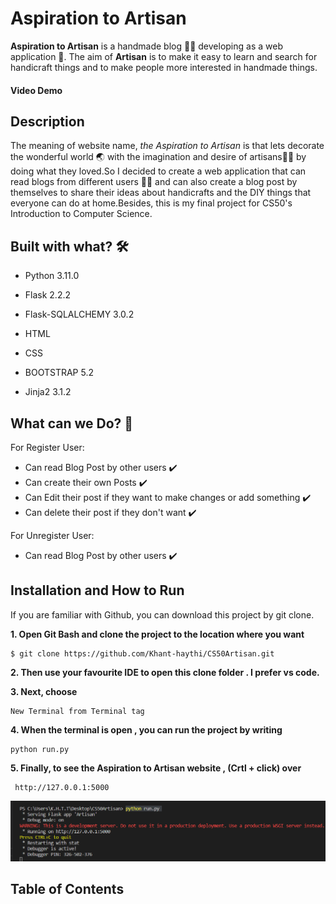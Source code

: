 # Aspiration to Artisan
**Aspiration to Artisan** is a handmade blog :yarn::thread: developing as a web application :iphone:. The aim of **Artisan** is to make it easy to learn and search for handicraft things and to make people more interested in handmade things.

#### Video Demo
## Description
The meaning of website name, *the Aspiration to Artisan* is that lets decorate the wonderful world :earth_asia: with the imagination and desire of artisans:standing_man: by doing what they loved.So I decided to create a web application that can read blogs from different users :boy::girl: and can also create a blog post by themselves to share their ideas about handicrafts and the DIY things that everyone can do at home.Besides, this is my final project for CS50's Introduction to Computer Science.

## Built with what? :hammer_and_wrench:
- Python 3.11.0
* Flask 2.2.2
+ Flask-SQLALCHEMY 3.0.2
- HTML 
* CSS
+ BOOTSTRAP 5.2
- Jinja2 3.1.2

## What can we Do? :monocle_face:
For Register User:
+ Can read Blog Post by other users :heavy_check_mark:
+ Can create their own Posts :heavy_check_mark:
+ Can Edit their post if they want to make changes or add something :heavy_check_mark:
+ Can delete their post if they don't want :heavy_check_mark:

For Unregister User:
- Can read Blog Post by other users :heavy_check_mark:

## Installation and How to Run 
If you are familiar with Github, you can download this project by git clone.

**1. Open Git Bash and clone the project to the location where you want**

```
$ git clone https://github.com/Khant-haythi/CS50Artisan.git
```
**2. Then use your favourite IDE to open this clone folder . I prefer vs code.**

**3. Next, choose**
```
New Terminal from Terminal tag
```
**4. When the terminal is open , you can run the project by writing**
```
python run.py
```
**5. Finally, to see the Aspiration to Artisan website , (Crtl + click) over**
```
 http://127.0.0.1:5000
```
![Image for how to launch website](samplerun.png)


## Table of Contents

